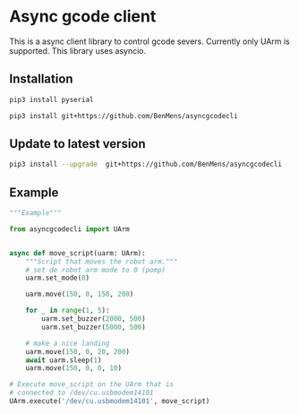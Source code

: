 # Async gcode client #

This is a async client library to control gcode severs. Currently only
UArm is supported. This library uses asyncio.

## Installation ##

```bash
pip3 install pyserial

pip3 install git+https://github.com/BenMens/asyncgcodecli
```

## Update to latest version ##

```bash
pip3 install --upgrade  git+https://github.com/BenMens/asyncgcodecli
```

## Example ##

```python
"""Example"""

from asyncgcodecli import UArm


async def move_script(uarm: UArm):
    """Script that moves the robot arm."""
    # set de robot arm mode to 0 (pomp)
    uarm.set_mode(0)

    uarm.move(150, 0, 150, 200)

    for _ in range(1, 5):
        uarm.set_buzzer(2000, 500)
        uarm.set_buzzer(5000, 500)

    # make a nice landing
    uarm.move(150, 0, 20, 200)
    await uarm.sleep(1)
    uarm.move(150, 0, 0, 10)

# Execute move_script on the UArm that is
# connected to /dev/cu.usbmodem14101
UArm.execute('/dev/cu.usbmodem14101', move_script)
```
